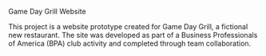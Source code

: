Game Day Grill Website

This project is a website prototype created for Game Day Grill, a fictional new restaurant. The site was developed as part of a Business Professionals of America (BPA) club activity and completed through team collaboration.
